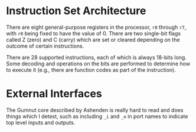# Instruction Set Architecture
There are eight general-purpose registers in the processor, `r0` through `r7`, with `r0` being fixed 
to have the value of 0.  There are two single-bit flags called Z (zero) and C
(carry) which are set or cleared depending on the outcome of certain
instructions.

There are 28 supported instructions, each of which is always 18-bits long. Some
decoding and operations on the bits are performed to determine how to execute it
(e.g., there are function codes as part of the instruction).

# External Interfaces
The Gumnut core described by Ashenden is really hard to read and does things
which I detest, such as including `_i` and `_o` in port names to indicate top
level inputs and outputs.

